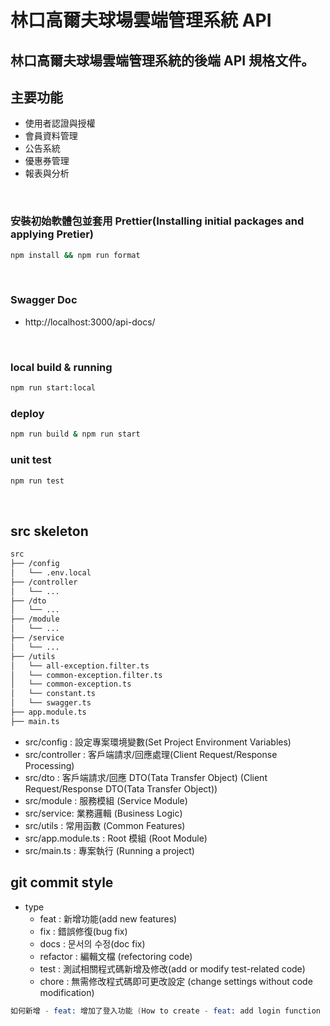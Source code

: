  # 林口高爾夫球場雲端管理系統 API 
 ## 林口高爾夫球場雲端管理系統的後端 API 規格文件。

## 主要功能
- 使用者認證與授權
- 會員資料管理
- 公告系統
- 優惠券管理
- 報表與分析
 
<br/>

### 安裝初始軟體包並套用 Prettier(Installing initial packages and applying Pretier)

```sh
npm install && npm run format
```

<br/>

### Swagger Doc

- http://localhost:3000/api-docs/

<br/>

### local build & running

```sh
npm run start:local
```

### deploy

```sh
npm run build & npm run start
```

### unit test

```sh
npm run test
```

<br/>

## src skeleton

```sh
src
├── /config
│   └── .env.local
├── /controller
│   └── ...
├── /dto
│   └── ...
├── /module
│   └── ...
├── /service
│   └── ...
├── /utils
│   └── all-exception.filter.ts
│   └── common-exception.filter.ts
│   └── common-exception.ts
│   └── constant.ts
│   └── swagger.ts
├── app.module.ts
├── main.ts
```

- src/config : 設定專案環境變數(Set Project Environment Variables)
- src/controller : 客戶端請求/回應處理(Client Request/Response Processing)
- src/dto : 客戶端請求/回應 DTO(Tata Transfer Object) (Client Request/Response DTO(Tata Transfer Object))
- src/module : 服務模組 (Service Module)
- src/service: 業務邏輯 (Business Logic)
- src/utils : 常用函數 (Common Features)
- src/app.module.ts : Root 模組 (Root Module)
- src/main.ts : 專案執行 (Running a project)

## git commit style

- type
  - feat : 新增功能(add new features)
  - fix : 錯誤修復(bug fix)
  - docs : 문서의 수정(doc fix)
  - refactor : 編輯文檔 (refectoring code)
  - test : 測試相關程式碼新增及修改(add or modify test-related code)
  - chore : 無需修改程式碼即可更改設定 (change settings without code modification)

```s
如何新增 - feat: 增加了登入功能 (How to create - feat: add login function )
```
